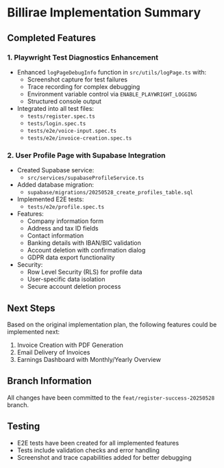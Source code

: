 # Billirae Implementation Summary

## Completed Features

### 1. Playwright Test Diagnostics Enhancement
- Enhanced `logPageDebugInfo` function in `src/utils/logPage.ts` with:
  - Screenshot capture for test failures
  - Trace recording for complex debugging
  - Environment variable control via `ENABLE_PLAYWRIGHT_LOGGING`
  - Structured console output
- Integrated into all test files:
  - `tests/register.spec.ts`
  - `tests/login.spec.ts` 
  - `tests/e2e/voice-input.spec.ts`
  - `tests/e2e/invoice-creation.spec.ts`

### 2. User Profile Page with Supabase Integration
- Created Supabase service:
  - `src/services/supabaseProfileService.ts`
- Added database migration:
  - `supabase/migrations/20250528_create_profiles_table.sql`
- Implemented E2E tests:
  - `tests/e2e/profile.spec.ts`
- Features:
  - Company information form
  - Address and tax ID fields
  - Contact information
  - Banking details with IBAN/BIC validation
  - Account deletion with confirmation dialog
  - GDPR data export functionality
- Security:
  - Row Level Security (RLS) for profile data
  - User-specific data isolation
  - Secure account deletion process

## Next Steps
Based on the original implementation plan, the following features could be implemented next:

1. Invoice Creation with PDF Generation
2. Email Delivery of Invoices
3. Earnings Dashboard with Monthly/Yearly Overview

## Branch Information
All changes have been committed to the `feat/register-success-20250528` branch.

## Testing
- E2E tests have been created for all implemented features
- Tests include validation checks and error handling
- Screenshot and trace capabilities added for better debugging

